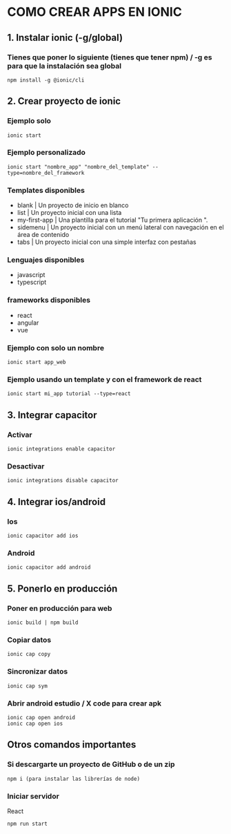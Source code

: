 # COMO CREAR APPS EN IONIC

## 1. Instalar ionic (-g/global)

### Tienes que poner lo siguiente (tienes que tener npm) / -g es para que la instalación sea global

    npm install -g @ionic/cli

## 2. Crear proyecto de ionic

### Ejemplo solo

    ionic start

### Ejemplo personalizado

    ionic start "nombre_app" "nombre_del_template" --type=nombre_del_framework

### Templates disponibles

- blank | Un proyecto de inicio en blanco
- list | Un proyecto inicial con una lista
- my-first-app | Una plantilla para el tutorial "Tu primera aplicación ".
- sidemenu | Un proyecto inicial con un menú lateral con navegación en el área de contenido
- tabs | Un proyecto inicial con una simple interfaz con pestañas

### Lenguajes disponibles

- javascript
- typescript

### frameworks disponibles

- react
- angular
- vue

### Ejemplo con solo un nombre

    ionic start app_web

### Ejemplo usando un template y con el framework de react

    ionic start mi_app tutorial --type=react

## 3. Integrar capacitor

### Activar

    ionic integrations enable capacitor

### Desactivar

    ionic integrations disable capacitor

## 4. Integrar ios/android

### Ios

    ionic capacitor add ios

### Android

    ionic capacitor add android

## 5. Ponerlo en producción

### Poner en producción para web

    ionic build | npm build

### Copiar datos

    ionic cap copy

### Sincronizar datos

    ionic cap sym

### Abrir android estudio / X code para crear apk

    ionic cap open android
    ionic cap open ios

## Otros comandos importantes

### Si descargarte un proyecto de GitHub o de un zip

    npm i (para instalar las librerías de node)

### Iniciar servidor

React

    npm run start
